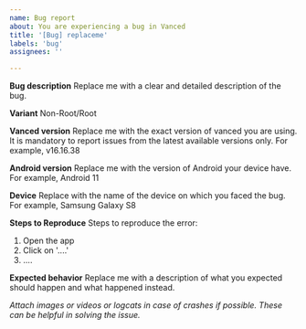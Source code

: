```yaml
---
name: Bug report
about: You are experiencing a bug in Vanced
title: '[Bug] replaceme'
labels: 'bug'
assignees: ''

---
```


<!-- MANAGER/MICROG/VANCED MUSIC ISSUES DO NOT BELONG HERE, READ THE README FOR MORE INFO -->

**Bug description**
Replace me with a clear and detailed description of the bug.

**Variant**
Non-Root/Root

**Vanced version**
Replace me with the exact version of vanced you are using. It is mandatory to report issues from the latest available versions only. For example, v16.16.38

**Android version**
Replace me with the version of Android your device have. For example, Android 11 

**Device**
Replace with the name of the device on which you faced the bug. For example, Samsung Galaxy S8

**Steps to Reproduce**
Steps to reproduce the error:
1. Open the app
2. Click on '....'
3. ....

**Expected behavior**
Replace me with a description of what you expected should happen and what happened instead.


_Attach images or videos or logcats in case of crashes if possible. These can be helpful in solving the issue._
